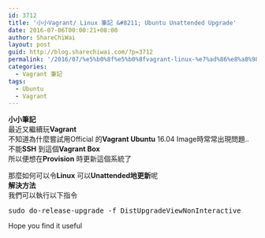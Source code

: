 ```yaml
---
id: 3712
title: '小小Vagrant/ Linux 筆記 &#8211; Ubuntu Unattended Upgrade'
date: 2016-07-06T00:00:21+08:00
author: ShareChiWai
layout: post
guid: http://blog.sharechiwai.com/?p=3712
permalink: '/2016/07/%e5%b0%8f%e5%b0%8fvagrant-linux-%e7%ad%86%e8%a8%98-ubuntu-unattended-upgrade/'
categories:
  - Vagrant 筆記
tags:
  - Ubuntu
  - Vagrant
---
```

**小小筆記**  
最近又繼續玩**Vagrant**  
不知道為什麼嘗試用Official 的**Vagrant Ubuntu** 16.04 Image時常常出現問題..  
不能**SSH** 到這個**Vagrant Box**  
所以便想在**Provision** 時更新這個系統了

那麼如何可以令**Linux** 可以**Unattended地更新**呢  
**解決方法**  
我們可以執行以下指令

<pre>sudo do-release-upgrade -f DistUpgradeViewNonInteractive
</pre>

Hope you find it useful